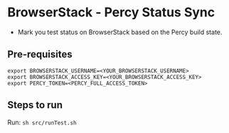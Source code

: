 # BrowserStack - Percy Status Sync
* Mark you test status on BrowserStack based on the Percy build state.

## Pre-requisites
````
export BROWSERSTACK_USERNAME=<YOUR_BROWSERSTACK_USERNAME> 
export BROWSERSTACK_ACCESS_KEY=<YOUR_BROWSERSTACK_ACCESS_KEY>
export PERCY_TOKEN=<PERCY_FULL_ACCESS_TOKEN>
````
## Steps to run
Run: `sh src/runTest.sh`
